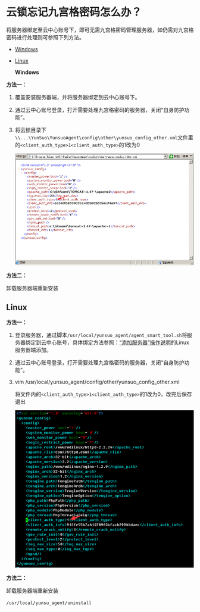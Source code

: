 # 云锁忘记九宫格密码怎么办？

将服务器绑定至云中心账号下，即可无需九宫格密码管理服务器，如仍需对九宫格密码进行处理则可参照下列方法。

* [Windows](q18.md#windows)
* [Linux](q18.md#linux)

  **Windows**

**方法一：**

1. 覆盖安装服务器端，并将服务器绑定到云中心账号下。
2. 通过云中心账号登录，打开需要处理九宫格密码的服务器，关闭“自身防护功能”。 
3. 将云锁目录下`\\...\YunSuo\YunsuoAgent\config\other\yunsuo_config_other.xml`文件里的`<client_auth_type>1<client_auth_type>`的1改为0

   ![](/assets/q1801.png) 

**方法二：**

卸载服务器端重新安装

## Linux

**方法一：**

1. 登录服务器，通过脚本`/usr/local/yunsuo_agent/agent_smart_tool.sh`将服务器绑定到云中心账号，具体绑定方法参照：[“添加服务器”操作说明](../manual/f01.md)的Linux服务器端添加。
2. 通过云中心账号登录，打开需要处理九宫格密码的服务器，关闭“自身防护功能”。
3. vim /usr/local/yunsuo\_agent/config/other/yunsuo\_config\_other.xml

   将文件内的`<client_auth_type>1<client_auth_type>`的1改为0，改完后保存退出

   ![](/assets/q1802.png) 

**方法二：**

卸载服务器端重新安装

`/usr/local/yunsu_agent/uninstall`

